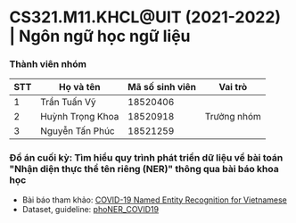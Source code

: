 # CS321.M11.KHCL@UIT (2021-2022) | Ngôn ngữ học ngữ liệu


### Thành viên nhóm
| STT | Họ và tên | Mã số sinh viên| Vai trò |
|-----|--------------|-----------|------ |
|1| Trần Tuấn Vỹ | 18520406 |  |
|2| Huỳnh Trọng Khoa | 18520918 |Trưởng nhóm |
|3| Nguyễn Tấn Phúc | 18521259 |  |

### Đồ án cuối kỳ: Tìm hiểu quy trình phát triển dữ liệu về bài toán "Nhận diện thực thể tên riêng (NER)" thông qua bài báo khoa học
- Bài báo tham khảo: [COVID-19 Named Entity Recognition for Vietnamese](https://aclanthology.org/2021.naacl-main.173/)
- Dataset, guideline: [phoNER_COVID19](https://github.com/VinAIResearch/PhoNER_COVID19)
